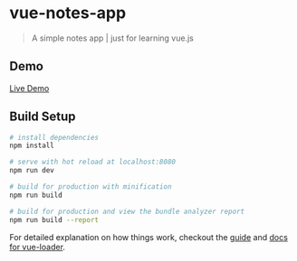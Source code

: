 # vue-notes-app

> A simple notes app | just for learning vue.js

## Demo

<a href="https://reckfu1.github.io/vue-notes-app/dist/">Live Demo</a>

## Build Setup

``` bash
# install dependencies
npm install

# serve with hot reload at localhost:8080
npm run dev

# build for production with minification
npm run build

# build for production and view the bundle analyzer report
npm run build --report
```

For detailed explanation on how things work, checkout the [guide](http://vuejs-templates.github.io/webpack/) and [docs for vue-loader](http://vuejs.github.io/vue-loader).

